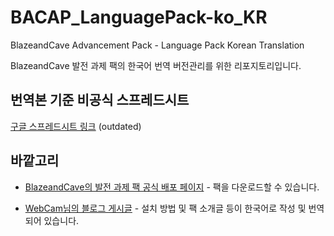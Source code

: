 # BACAP_LanguagePack-ko_KR

BlazeandCave Advancement Pack - Language Pack Korean Translation

BlazeandCave 발전 과제 팩의 한국어 번역 버전관리를 위한 리포지토리입니다.

## 번역본 기준 비공식 스프레드시트

[구글 스프레드시트 링크](https://docs.google.com/spreadsheets/d/1LViyKYLCs_d5JwDg5qPt6tvljWyK7EFEKPEnEBn6qvk/edit?usp=sharing) (outdated)

## 바깥고리

- [BlazeandCave의 발전 과제 팩 공식 배포 페이지](https://www.planetminecraft.com/data-pack/blazeandcave-s-advancements-pack-1-12/) - 팩을 다운로드할 수 있습니다.

- [WebCam님의 블로그 게시글](https://hapsung.tistory.com/17) - 설치 방법 및 팩 소개글 등이 한국어로 작성 및 번역되어 있습니다.
